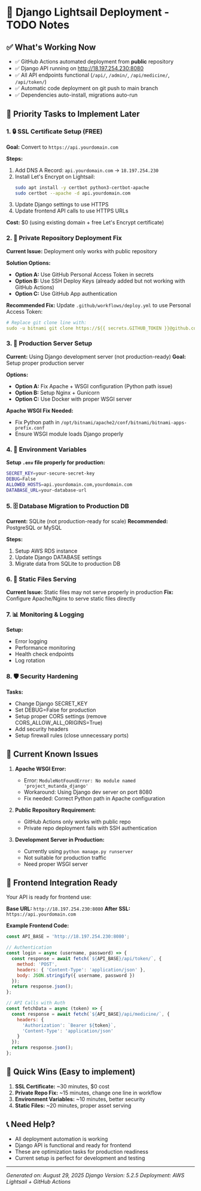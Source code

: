 # 🚀 Django Lightsail Deployment - TODO Notes

## ✅ What's Working Now
- ✅ GitHub Actions automated deployment from **public** repository
- ✅ Django API running on http://18.197.254.230:8080
- ✅ All API endpoints functional (`/api/`, `/admin/`, `/api/medicine/`, `/api/token/`)
- ✅ Automatic code deployment on git push to main branch
- ✅ Dependencies auto-install, migrations auto-run

## 🔧 Priority Tasks to Implement Later

### 1. 🔒 SSL Certificate Setup (FREE)
**Goal:** Convert to `https://api.yourdomain.com`

**Steps:**
1. Add DNS A Record: `api.yourdomain.com` → `18.197.254.230`
2. Install Let's Encrypt on Lightsail:
   ```bash
   sudo apt install -y certbot python3-certbot-apache
   sudo certbot --apache -d api.yourdomain.com
   ```
3. Update Django settings to use HTTPS
4. Update frontend API calls to use HTTPS URLs

**Cost:** $0 (using existing domain + free Let's Encrypt certificate)

### 2. 🔐 Private Repository Deployment Fix
**Current Issue:** Deployment only works with public repository

**Solution Options:**
- **Option A:** Use GitHub Personal Access Token in secrets
- **Option B:** Use SSH Deploy Keys (already added but not working with GitHub Actions)
- **Option C:** Use GitHub App authentication

**Recommended Fix:** Update `.github/workflows/deploy.yml` to use Personal Access Token:
```yaml
# Replace git clone line with:
sudo -u bitnami git clone https://${{ secrets.GITHUB_TOKEN }}@github.com/${{ github.repository }}.git django_project
```

### 3. 🐍 Production Server Setup
**Current:** Using Django development server (not production-ready)
**Goal:** Setup proper production server

**Options:**
- **Option A:** Fix Apache + WSGI configuration (Python path issue)
- **Option B:** Setup Nginx + Gunicorn
- **Option C:** Use Docker with proper WSGI server

**Apache WSGI Fix Needed:**
- Fix Python path in `/opt/bitnami/apache2/conf/bitnami/bitnami-apps-prefix.conf`
- Ensure WSGI module loads Django properly

### 4. 🔧 Environment Variables
**Setup `.env` file properly for production:**
```bash
SECRET_KEY=your-secure-secret-key
DEBUG=False
ALLOWED_HOSTS=api.yourdomain.com,yourdomain.com
DATABASE_URL=your-database-url
```

### 5. 🗄️ Database Migration to Production DB
**Current:** SQLite (not production-ready for scale)
**Recommended:** PostgreSQL or MySQL

**Steps:**
1. Setup AWS RDS instance
2. Update Django DATABASE settings
3. Migrate data from SQLite to production DB

### 6. 📝 Static Files Serving
**Current Issue:** Static files may not serve properly in production
**Fix:** Configure Apache/Nginx to serve static files directly

### 7. 📊 Monitoring & Logging
**Setup:**
- Error logging
- Performance monitoring
- Health check endpoints
- Log rotation

### 8. 🛡️ Security Hardening
**Tasks:**
- Change Django SECRET_KEY
- Set DEBUG=False for production
- Setup proper CORS settings (remove CORS_ALLOW_ALL_ORIGINS=True)
- Add security headers
- Setup firewall rules (close unnecessary ports)

## 🚨 Current Known Issues

1. **Apache WSGI Error:** 
   - Error: `ModuleNotFoundError: No module named 'project_mutanda_django'`
   - Workaround: Using Django dev server on port 8080
   - Fix needed: Correct Python path in Apache configuration

2. **Public Repository Requirement:**
   - GitHub Actions only works with public repo
   - Private repo deployment fails with SSH authentication

3. **Development Server in Production:**
   - Currently using `python manage.py runserver` 
   - Not suitable for production traffic
   - Need proper WSGI server

## 📱 Frontend Integration Ready
Your API is ready for frontend use:

**Base URL:** `http://18.197.254.230:8080`
**After SSL:** `https://api.yourdomain.com`

**Example Frontend Code:**
```javascript
const API_BASE = 'http://18.197.254.230:8080';

// Authentication
const login = async (username, password) => {
  const response = await fetch(`${API_BASE}/api/token/`, {
    method: 'POST',
    headers: { 'Content-Type': 'application/json' },
    body: JSON.stringify({ username, password })
  });
  return response.json();
};

// API Calls with Auth
const fetchData = async (token) => {
  const response = await fetch(`${API_BASE}/api/medicine/`, {
    headers: { 
      'Authorization': `Bearer ${token}`,
      'Content-Type': 'application/json'
    }
  });
  return response.json();
};
```

## 🎯 Quick Wins (Easy to implement)

1. **SSL Certificate:** ~30 minutes, $0 cost
2. **Private Repo Fix:** ~15 minutes, change one line in workflow
3. **Environment Variables:** ~10 minutes, better security
4. **Static Files:** ~20 minutes, proper asset serving

## 📞 Need Help?
- All deployment automation is working
- Django API is functional and ready for frontend
- These are optimization tasks for production readiness
- Current setup is perfect for development and testing

---
*Generated on: August 29, 2025*
*Django Version: 5.2.5*
*Deployment: AWS Lightsail + GitHub Actions*
